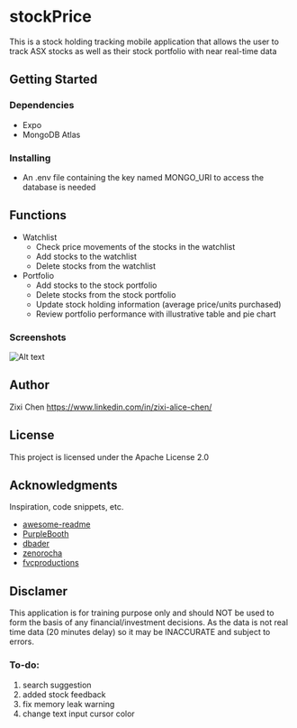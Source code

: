 # stockPrice
This is a stock holding tracking mobile application that allows the user to track ASX stocks as well as their stock portfolio with near real-time data

## Getting Started
### Dependencies
* Expo
* MongoDB Atlas
### Installing
* An .env file containing the key named MONGO_URI to access the database is needed

## Functions
- Watchlist
    - Check price movements of the stocks in the watchlist
    - Add stocks to the watchlist
    - Delete stocks from the watchlist
- Portfolio
    - Add stocks to the stock portfolio
    - Delete stocks from the stock portfolio
    - Update stock holding information (average price/units purchased)
    - Review portfolio performance with illustrative table and pie chart
### Screenshots
![Alt text](stockPrice/assets/screenshots/Screenshot_1637146337.png "Optional Title")

## Author
Zixi Chen
https://www.linkedin.com/in/zixi-alice-chen/

## License

This project is licensed under the Apache License 2.0

## Acknowledgments

Inspiration, code snippets, etc.
* [awesome-readme](https://github.com/matiassingers/awesome-readme)
* [PurpleBooth](https://gist.github.com/PurpleBooth/109311bb0361f32d87a2)
* [dbader](https://github.com/dbader/readme-template)
* [zenorocha](https://gist.github.com/zenorocha/4526327)
* [fvcproductions](https://gist.github.com/fvcproductions/1bfc2d4aecb01a834b46)

## Disclamer

This application is for training purpose only and should NOT be used to form the basis of any financial/investment decisions. As the data is not real time data (20 minutes delay) so it may be INACCURATE and subject to errors. 

### To-do:
1. search suggestion
1. added stock feedback
1. fix memory leak warning
1. change text input cursor color
 
